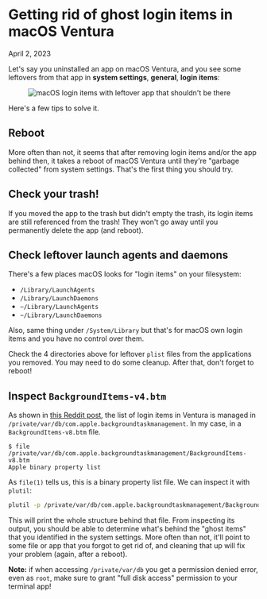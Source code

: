 # Getting rid of ghost login items in macOS Ventura
April 2, 2023

Let's say you uninstalled an app on macOS Ventura, and you see some
leftovers from that app in **system settings**, **general**, **login
items**:

<figure class="center">
  <img alt="macOS login items with leftover app that shouldn't be there" srcset="../../img/2023/04/login-items-dirty.png 2x">
</figure>

Here's a few tips to solve it.

## Reboot

More often than not, it seems that after removing login items and/or the
app behind then, it takes a reboot of macOS Ventura until they're
"garbage collected" from system settings. That's the first thing you
should try.

## Check your trash!

If you moved the app to the trash but didn't empty the trash, its login
items are still referenced from the trash! They won't go away until you
permanently delete the app (and reboot).

## Check leftover launch agents and daemons

There's a few places macOS looks for "login items" on your filesystem:

* `/Library/LaunchAgents`
* `/Library/LaunchDaemons`
* `~/Library/LaunchAgents`
* `~/Library/LaunchDaemons`

Also, same thing under `/System/Library` but that's for macOS own login
items and you have no control over them.

Check the 4 directories above for leftover `plist` files from the
applications you removed. You may need to do some cleanup. After that,
don't forget to reboot!

## Inspect `BackgroundItems-v4.btm`

As shown in [this Reddit post](https://www.reddit.com/r/MacOSBeta/comments/w2we6q/cleaning_up_venturas_login_items/),
the list of login items in Ventura is managed in `/private/var/db/com.apple.backgroundtaskmanagement`. In my case, in a `BackgroundItems-v8.btm` file.

```console
$ file /private/var/db/com.apple.backgroundtaskmanagement/BackgroundItems-v8.btm
Apple binary property list
```

As `file(1)` tells us, this is a binary property list file. We can
inspect it with `plutil`:

```sh
plutil -p /private/var/db/com.apple.backgroundtaskmanagement/BackgroundItems-v8.btm
```

This will print the whole structure behind that file. From inspecting
its output, you should be able to determine what's behind the "ghost items"
that you identified in the system settings. More often than not, it'll
point to some file or app that you forgot to get rid of, and cleaning
that up will fix your problem (again, after a reboot).

<div class="note">

**Note:** if when accessing `/private/var/db` you get a permission
denied error, even as `root`, make sure to grant "full disk access"
permission to your terminal app!

</div>
